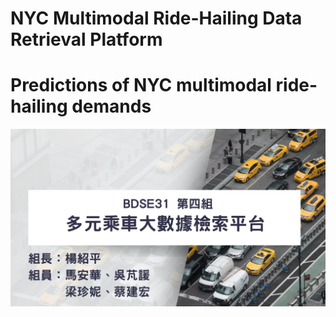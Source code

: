 # NYC Multimodal Ride-Hailing Data Retrieval Platform
# Predictions of NYC multimodal ride-hailing demands  

![BDSE31_G4](BDSE31_G4.png)
